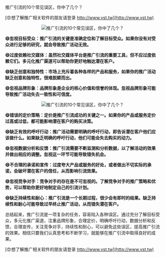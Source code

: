推广引流的10个常见误区，你中了几个？

[😍想了解推广相关软件的朋友请登录 http://www.vst.tw](http://www.vst.tw)

 <center><img src="https://vst.tw/MP4/tuiguang/png/6.png" alt="推广引流的10个常见误区，你中了几个？"></center>

**😄忽视目标受众：推广引流的关键是准确定位和了解目标受众。如果你没有对受众进行足够的研究，就会导致推广活动无效。**

**😄过度依赖社交媒体：虽然社交媒体平台是推广引流的重要工具，但不应过度依赖它们。多元化推广渠道可以帮助你更好地触达潜在客户。**

**😄缺乏创意和独特性：市场上充斥着各种各样的产品和服务，如果你的推广活动缺乏创意和独特性，很难脱颖而出。**

**😄忽视品牌形象：品牌形象是企业的核心价值和信誉的体现。忽视品牌形象可能导致推广活动失去一致性和可信度。**

 <center><img src="https://vst.tw/MP4/tuiguang/png/2.png" alt="推广引流的10个常见误区，你中了几个？"></center>

**😄错误的定价策略：定价是推广引流成功的关键之一。如果你的产品或服务定价过高或过低，都可能影响潜在客户的购买决策。**

**😄缺乏有效的呼吁行动：推广活动需要明确的呼吁行动，即告诉潜在客户他们应该做什么。如果缺乏明确的呼吁行动，他们可能会失去购买的动力。**

**😄忽视数据分析和反馈：推广引流需要不断监测和分析数据，以了解活动的效果并做出相应的调整。忽视这一环节可能导致错失机会。**

**😄不合理的承诺和宣传：过度夸大产品或服务的好处，或者做出不切实际的承诺，会破坏潜在客户的信任，从而影响引流效果。**

**😄忽视竞争对手：竞争对手的存在是不可忽视的。了解竞争对手的推广策略和优势，可以帮助你更好地制定自己的引流计划。**

**😄缺乏持续性和耐心：推广引流是一个长期过程，很少会有即时的结果。缺乏持续性和耐心可能导致过早终止推广活动，从而错失潜在客户。**

总结起来，推广引流是一项复杂的任务，容易陷入各种误区。通过充分了解目标受众，多元化推广渠道，注重品牌形象，合理定价，明确呼吁行动，数据分析和反馈，合理宣传，关注竞争对手，持续性和耐心，可以避免这些误区，提高推广引流的效果。相信只要我们认真思考和不断学习，就能够在推广引流中取得良好的成果。

[😍想了解推广相关软件的朋友请登录 http://www.vst.tw](http://www.vst.tw)



